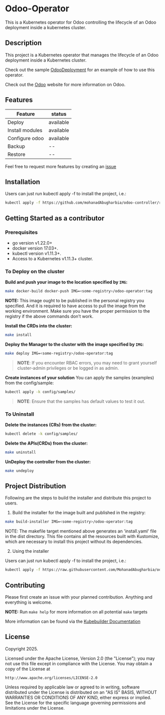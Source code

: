 # Odoo-Operator
This is a Kubernetes operator for Odoo controlling the lifecycle of an Odoo deployment inside a kubernetes cluster.

## Description
This project is a Kubernetes operator that manages the lifecycle of an Odoo deployment inside a Kubernetes cluster.

Check out the sample [OdooDeployment](config/samples/odoo_v1_odoodeployment.yaml) for an example of how to use this operator.

Check out the [Odoo](https://www.odoo.com/) website for more information on Odoo.

## Features

| Feature | status |
|---|---|
| Deploy | available |
| Install modules | available |
| Configure odoo | available |
| Backup | -- |
| Restore | -- |

Feel free to request more features by creating an [issue](https://github.com/MohanadAbugharbia/odoo-controller/issues/new?template=Blank+issue)

## Installation

Users can just run kubectl apply -f <URL for YAML BUNDLE> to install the project, i.e.:

```sh
kubectl apply -f https://github.com/mohanadAbugharbia/odoo-controller/releases/latest/download/install.yaml
```

## Getting Started as a contributor

### Prerequisites
- go version v1.22.0+
- docker version 17.03+.
- kubectl version v1.11.3+.
- Access to a Kubernetes v1.11.3+ cluster.

### To Deploy on the cluster
**Build and push your image to the location specified by `IMG`:**

```sh
make docker-build docker-push IMG=<some-registry>/odoo-operator:tag
```

**NOTE:** This image ought to be published in the personal registry you specified.
And it is required to have access to pull the image from the working environment.
Make sure you have the proper permission to the registry if the above commands don’t work.

**Install the CRDs into the cluster:**

```sh
make install
```

**Deploy the Manager to the cluster with the image specified by `IMG`:**

```sh
make deploy IMG=<some-registry>/odoo-operator:tag
```

> **NOTE**: If you encounter RBAC errors, you may need to grant yourself cluster-admin
privileges or be logged in as admin.

**Create instances of your solution**
You can apply the samples (examples) from the config/sample:

```sh
kubectl apply -k config/samples/
```

>**NOTE**: Ensure that the samples has default values to test it out.

### To Uninstall
**Delete the instances (CRs) from the cluster:**

```sh
kubectl delete -k config/samples/
```

**Delete the APIs(CRDs) from the cluster:**

```sh
make uninstall
```

**UnDeploy the controller from the cluster:**

```sh
make undeploy
```

## Project Distribution

Following are the steps to build the installer and distribute this project to users.

1. Build the installer for the image built and published in the registry:

```sh
make build-installer IMG=<some-registry>/odoo-operator:tag
```

NOTE: The makefile target mentioned above generates an 'install.yaml'
file in the dist directory. This file contains all the resources built
with Kustomize, which are necessary to install this project without
its dependencies.

2. Using the installer

Users can just run kubectl apply -f <URL for YAML BUNDLE> to install the project, i.e.:

```sh
kubectl apply -f https://raw.githubusercontent.com/MohanadAbugharbia/odoo-controller/refs/heads/main/dist/install.yaml
```

## Contributing

Please first create an issue with your planned contribution. Anything and everything is welcome.

**NOTE:** Run `make help` for more information on all potential `make` targets

More information can be found via the [Kubebuilder Documentation](https://book.kubebuilder.io/introduction.html)

## License

Copyright 2025.

Licensed under the Apache License, Version 2.0 (the "License");
you may not use this file except in compliance with the License.
You may obtain a copy of the License at

    http://www.apache.org/licenses/LICENSE-2.0

Unless required by applicable law or agreed to in writing, software
distributed under the License is distributed on an "AS IS" BASIS,
WITHOUT WARRANTIES OR CONDITIONS OF ANY KIND, either express or implied.
See the License for the specific language governing permissions and
limitations under the License.

